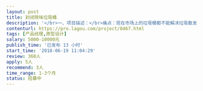 ```yaml
---                
layout: post       
title: 封闭除味垃圾桶           
description: '</br>一、项目描述：</br>痛点：现在市场上的垃圾桶都不能解决垃圾散发味道、视觉污染、处理垃圾二次污染的问题。例如厕所垃圾、中餐餐余垃圾、医疗垃圾。</br>二、核心功能：</br>对垃圾进行隔离处理，做到看不见、闻不到、碰不着，与市场现有垃圾桶有足够的差异化。</br>三、设计思路：</br>可以利用现有封口机，用加厚或普通塑料袋收起垃圾的同时对袋子进行封口。如果是加长的袋子可以现实根据实际需要多次封口可以充分利用袋子。</br>四、人员要求：</br>之前在找过几个设计师， 尝试过几种不同方案都不能达到预期效果（成本和体验）。希望我们能充分沟通，提出切实可行的解决方案。</br>五、其他：</br>设计产权归我方所有。</br>'     
contenturl: https://pro.lagou.com/project/8467.html      
tags: [产品经理,原型设计]            
salary: 5000-10000元          
publish_time: '已发布 13 小时'         
start_time: '2018-06-19 11:04:29'           
review: 360人                   
apply: 5人                   
recommend: 3人                   
time_range: 1-3个月              
status: 招募中                  
---                 
```

